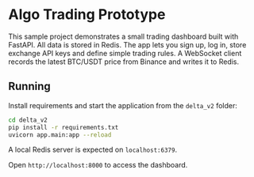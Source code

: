 # Algo Trading Prototype

This sample project demonstrates a small trading dashboard built with FastAPI. All data is stored in Redis. The app lets you sign up, log in, store exchange API keys and define simple trading rules. A WebSocket client records the latest BTC/USDT price from Binance and writes it to Redis.

## Running

Install requirements and start the application from the `delta_v2` folder:

```bash
cd delta_v2
pip install -r requirements.txt
uvicorn app.main:app --reload
```

A local Redis server is expected on `localhost:6379`.

Open `http://localhost:8000` to access the dashboard.
